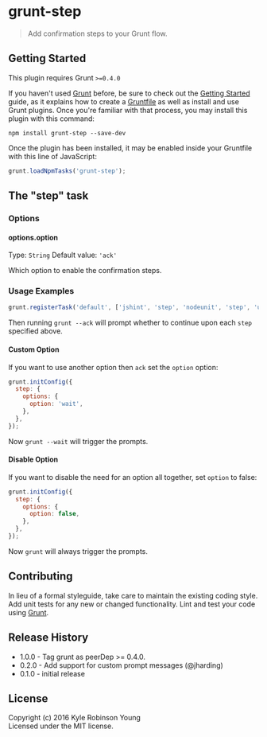 # grunt-step

> Add confirmation steps to your Grunt flow.

## Getting Started
This plugin requires Grunt `>=0.4.0`

If you haven't used [Grunt](http://gruntjs.com/) before, be sure to check out the [Getting Started](http://gruntjs.com/getting-started) guide, as it explains how to create a [Gruntfile](http://gruntjs.com/sample-gruntfile) as well as install and use Grunt plugins. Once you're familiar with that process, you may install this plugin with this command:

```shell
npm install grunt-step --save-dev
```

Once the plugin has been installed, it may be enabled inside your Gruntfile with this line of JavaScript:

```js
grunt.loadNpmTasks('grunt-step');
```

## The "step" task

### Options

#### options.option
Type: `String`
Default value: `'ack'`

Which option to enable the confirmation steps.

### Usage Examples

```js
grunt.registerTask('default', ['jshint', 'step', 'nodeunit', 'step', 'uglify']);
```

Then running `grunt --ack` will prompt whether to continue upon each `step` specified above.

#### Custom Option
If you want to use another option then `ack` set the `option` option:

```js
grunt.initConfig({
  step: {
    options: {
      option: 'wait',
    },
  },
});
```

Now `grunt --wait` will trigger the prompts.

#### Disable Option
If you want to disable the need for an option all together, set `option` to false:

```js
grunt.initConfig({
  step: {
    options: {
      option: false,
    },
  },
});
```

Now `grunt` will always trigger the prompts.

## Contributing
In lieu of a formal styleguide, take care to maintain the existing coding style. Add unit tests for any new or changed functionality. Lint and test your code using [Grunt](http://gruntjs.com/).

## Release History
* 1.0.0 - Tag grunt as peerDep >= 0.4.0.
* 0.2.0 - Add support for custom prompt messages (@jharding)
* 0.1.0 - initial release

## License
Copyright (c) 2016 Kyle Robinson Young  
Licensed under the MIT license.
